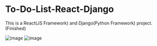 # To-Do-List-React-Django
This is a React(JS Framework) and Django(Python Framework) project.(Finished)

![image](https://github.com/ilkoninn/To-Do-List-React-Django/assets/125400859/8db26757-8765-4a50-bcc9-bf5fdecc8a02)
![image](https://github.com/ilkoninn/To-Do-List-React-Django/assets/125400859/85782ef8-d573-4063-8b4d-2a2bad7ee256)


